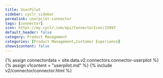 ```yaml
---
title: UserPilot
sidebar: cyclr_sidebar
permalink: userpilot-connector
tags: [connector]
icon: https://my.cyclr.com/api/ConnectorIcon/15097
default_header: false
category: Product Management
categories: [Product Management,Customer Experience]
showv1content: false
---
```

{% assign connectordata = site.data.v2.connectors.connector-userpilot %}
{% assign v1content = "userpilot.md" %}
{% include v2/connector/connector.html %}	